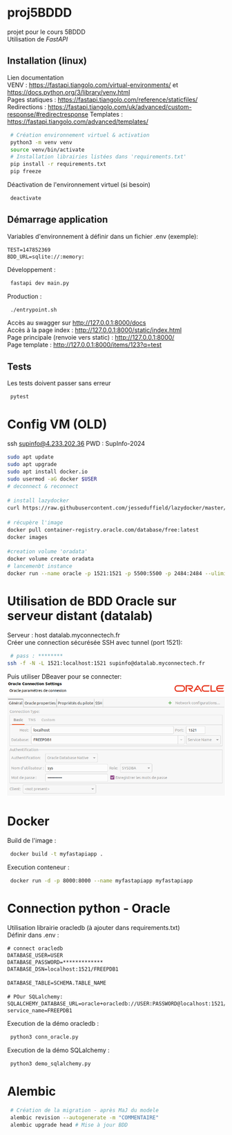 # proj5BDDD

projet pour le cours 5BDDD  
Utilisation de _FastAPI_

## Installation (linux)
Lien documentation  
VENV : https://fastapi.tiangolo.com/virtual-environments/ et https://docs.python.org/3/library/venv.html  
Pages statiques : https://fastapi.tiangolo.com/reference/staticfiles/  
Redirections : https://fastapi.tiangolo.com/uk/advanced/custom-response/#redirectresponse
Templates : https://fastapi.tiangolo.com/advanced/templates/  

```bash
 # Création environnement virtuel & activation
 python3 -m venv venv
 source venv/bin/activate
 # Installation librairies listées dans 'requirements.txt'
 pip install -r requirements.txt
 pip freeze
```

Déactivation de l'environnement virtuel (si besoin)
```bash
 deactivate 
```

## Démarrage application

Variables d'environnement à définir dans un fichier .env (exemple): 
```text
TEST=147852369
BDD_URL=sqlite://:memory:
```

Développement :
```bash
 fastapi dev main.py
```
Production : 
```bash
 ./entrypoint.sh
```

Accès au swagger sur http://127.0.0.1:8000/docs  
Accès à la page index : http://127.0.0.1:8000/static/index.html  
Page principale (renvoie vers static) : http://127.0.0.1:8000/  
Page template : http://127.0.0.1:8000/items/123?q=test  

## Tests
Les tests doivent passer sans erreur
```bash
 pytest
```

# Config VM (OLD)
ssh supinfo@4.233.202.36
PWD : SupInfo-2024
```bash
sudo apt update
sudo apt upgrade
sudo apt install docker.io
sudo usermod -aG docker $USER
# deconnect & reconnect

# install lazydocker
curl https://raw.githubusercontent.com/jesseduffield/lazydocker/master/scripts/install_update_linux.sh | bash

# récupère l'image
docker pull container-registry.oracle.com/database/free:latest
docker images

#creation volume 'oradata'
docker volume create oradata
# lancemenbt instance
docker run --name oracle -p 1521:1521 -p 5500:5500 -p 2484:2484 --ulimit nofile=1024:65536 --ulimit nproc=2047:16384 --ulimit stack=10485760:33554432 --ulimit memlock=3221225472 -e ORACLE_PWD=SUPINFO2024 -e ORACLE_EDITION=standard -e ENABLE_TCPS=true -v oradata:/opt/oracle/oradata container-registry.oracle.com/database/free:latest
```

# Utilisation de BDD Oracle sur serveur distant (datalab)
Serveur : host datalab.myconnectech.fr  
Créer une connection sécurésée SSH avec tunnel (port 1521):
```bash
 # pass : ********
ssh -f -N -L 1521:localhost:1521 supinfo@datalab.myconnectech.fr
```
Puis utiliser DBeaver pour se connecter:
![static/img.png](static/img.png)


# Docker
Build de l'image : 
```bash
 docker build -t myfastapiapp .
```

Execution conteneur :
```bash
 docker run -d -p 8000:8000 --name myfastapiapp myfastapiapp
```

# Connection python - Oracle
Utilisation librairie oracledb (à ajouter dans requirements.txt)  
Définir dans .env :
```text
# connect oracledb
DATABASE_USER=USER
DATABASE_PASSWORD=*************
DATABASE_DSN=localhost:1521/FREEPDB1

DATABASE_TABLE=SCHEMA.TABLE_NAME

# POur SQLalchemy:
SQLALCHEMY_DATABASE_URL=oracle+oracledb://USER:PASSWORD@localhost:1521/?service_name=FREEPDB1
```
Execution de la démo oracledb :
```bash
 python3 conn_oracle.py 
```
Execution de la démo SQLalchemy :
```bash
 python3 demo_sqlalchemy.py 
```

# Alembic
```bash
 # Création de la migration - après MaJ du modele
 alembic revision --autogenerate -m "COMMENTAIRE"
 alembic upgrade head # Mise à jour BDD
```
